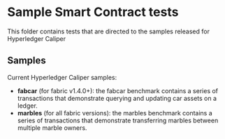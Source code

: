 # Sample Smart Contract tests

This folder contains tests that are directed to the samples released for Hyperledger Caliper

## Samples
Current Hyperledger Caliper samples:
* **fabcar** (for fabric v1.4.0+): the fabcar benchmark contains a series of transactions that demonstrate querying and updating car assets on a ledger.
* **marbles** (for all fabric versions): the marbles benchmark contains a series of transactions that demonstrate transferring marbles between multiple marble owners.
